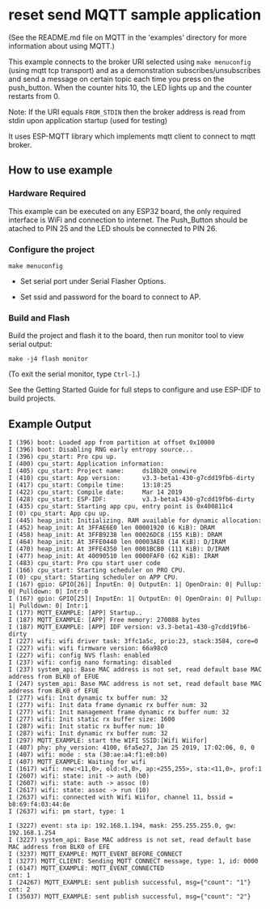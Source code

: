 # reset send MQTT sample application
(See the README.md file on MQTT in the 'examples' directory for more information about using MQTT.)

This example connects to the broker URI selected using `make menuconfig` (using mqtt tcp transport)  and as a demonstration subscribes/unsubscribes and send a message on certain topic each time you press on the push_button. When the counter hits 10,  the LED lights up and the counter restarts from 0.

Note: If the URI equals `FROM_STDIN` then the broker address is read from stdin upon application startup (used for testing)

It uses ESP-MQTT library which implements mqtt client to connect to mqtt broker.

## How to use example

### Hardware Required

This example can be executed on any ESP32 board, the only required interface is WiFi and connection to internet.
The Push_Button should be atached to PIN 25 and the LED shouls be connected to PIN 26.

### Configure the project

```
make menuconfig
```

* Set serial port under Serial Flasher Options.

* Set ssid and password for the board to connect to AP.

### Build and Flash

Build the project and flash it to the board, then run monitor tool to view serial output:

```
make -j4 flash monitor
```

(To exit the serial monitor, type ``Ctrl-]``.)

See the Getting Started Guide for full steps to configure and use ESP-IDF to build projects.

## Example Output

````
I (396) boot: Loaded app from partition at offset 0x10000
I (396) boot: Disabling RNG early entropy source...
I (396) cpu_start: Pro cpu up.
I (400) cpu_start: Application information:
I (405) cpu_start: Project name:     ds18b20_onewire
I (410) cpu_start: App version:      v3.3-beta1-430-g7cdd19fb6-dirty
I (417) cpu_start: Compile time:     13:18:25
I (422) cpu_start: Compile date:     Mar 14 2019
I (428) cpu_start: ESP-IDF:          v3.3-beta1-430-g7cdd19fb6-dirty
I (435) cpu_start: Starting app cpu, entry point is 0x400811c4
I (0) cpu_start: App cpu up.
I (445) heap_init: Initializing. RAM available for dynamic allocation:
I (452) heap_init: At 3FFAE6E0 len 00001920 (6 KiB): DRAM
I (458) heap_init: At 3FFB9238 len 00026DC8 (155 KiB): DRAM
I (464) heap_init: At 3FFE0440 len 00003AE0 (14 KiB): D/IRAM
I (470) heap_init: At 3FFE4350 len 0001BCB0 (111 KiB): D/IRAM
I (477) heap_init: At 40090510 len 0000FAF0 (62 KiB): IRAM
I (483) cpu_start: Pro cpu start user code
I (166) cpu_start: Starting scheduler on PRO CPU.
I (0) cpu_start: Starting scheduler on APP CPU.
I (167) gpio: GPIO[26]| InputEn: 0| OutputEn: 1| OpenDrain: 0| Pullup: 0| Pulldown: 0| Intr:0
I (167) gpio: GPIO[25]| InputEn: 1| OutputEn: 0| OpenDrain: 0| Pullup: 1| Pulldown: 0| Intr:1
I (177) MQTT_EXAMPLE: [APP] Startup..
I (187) MQTT_EXAMPLE: [APP] Free memory: 270088 bytes
I (187) MQTT_EXAMPLE: [APP] IDF version: v3.3-beta1-430-g7cdd19fb6-dirty
I (227) wifi: wifi driver task: 3ffc1a5c, prio:23, stack:3584, core=0
I (227) wifi: wifi firmware version: 66a98c0
I (227) wifi: config NVS flash: enabled
I (237) wifi: config nano formating: disabled
I (237) system_api: Base MAC address is not set, read default base MAC address from BLK0 of EFUE
I (247) system_api: Base MAC address is not set, read default base MAC address from BLK0 of EFUE
I (277) wifi: Init dynamic tx buffer num: 32
I (277) wifi: Init data frame dynamic rx buffer num: 32
I (277) wifi: Init management frame dynamic rx buffer num: 32
I (277) wifi: Init static rx buffer size: 1600
I (287) wifi: Init static rx buffer num: 10
I (287) wifi: Init dynamic rx buffer num: 32
I (297) MQTT_EXAMPLE: start the WIFI SSID:[Wifi Wiifor]
I (407) phy: phy_version: 4100, 6fa5e27, Jan 25 2019, 17:02:06, 0, 0
I (407) wifi: mode : sta (30:ae:a4:f1:e0:b0)
I (407) MQTT_EXAMPLE: Waiting for wifi
I (1617) wifi: new:<11,0>, old:<1,0>, ap:<255,255>, sta:<11,0>, prof:1
I (2607) wifi: state: init -> auth (b0)
I (2607) wifi: state: auth -> assoc (0)
I (2617) wifi: state: assoc -> run (10)
I (2637) wifi: connected with Wifi Wiifor, channel 11, bssid = b8:69:f4:03:44:8e
I (2637) wifi: pm start, type: 1

I (3227) event: sta ip: 192.168.1.194, mask: 255.255.255.0, gw: 192.168.1.254
I (3227) system_api: Base MAC address is not set, read default base MAC address from BLK0 of EFE
I (3237) MQTT_EXAMPLE: MQTT_EVENT_BEFORE_CONNECT
I (3277) MQTT_CLIENT: Sending MQTT CONNECT message, type: 1, id: 0000
I (6147) MQTT_EXAMPLE: MQTT_EVENT_CONNECTED
cnt: 1
I (24267) MQTT_EXAMPLE: sent publish successful, msg={"count": "1"}
cnt: 2
I (35037) MQTT_EXAMPLE: sent publish successful, msg={"count": "2"}
````
